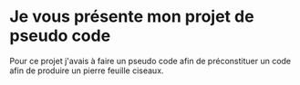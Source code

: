 # Je vous présente mon projet de pseudo code
Pour ce projet j'avais à faire un pseudo code afin de préconstituer un code afin de produire un pierre feuille ciseaux.
